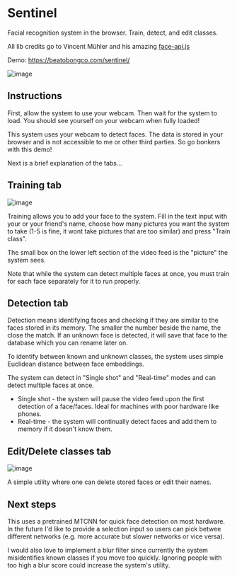 # Sentinel
Facial recognition system in the browser. Train, detect, and edit classes.

All lib credits go to Vincent Mühler and his amazing [face-api.js](https://github.com/justadudewhohacks/face-api.js)

Demo: https://beatobongco.com/sentinel/

![image](https://user-images.githubusercontent.com/3739702/44310030-4a67b300-a402-11e8-90a0-1269d8878feb.png)

## Instructions

First, allow the system to use your webcam. Then wait for the system to load. You should see yourself on your webcam when fully loaded!

This system uses your webcam to detect faces. The data is stored in your browser and is not accessible to me or other third parties. So go bonkers with this demo!

Next is a brief explanation of the tabs...

## Training tab

![image](https://user-images.githubusercontent.com/3739702/44310036-6408fa80-a402-11e8-8b84-7725005cd400.png)


Training allows you to add your face to the system. Fill in the text input with your or your friend's name, choose how many pictures you want the system to take (1-5 is fine, it wont take pictures that are too similar) and press "Train class".

The small box on the lower left section of the video feed is the "picture" the system sees.

Note that while the system can detect multiple faces at once, you must train for each face separately for it to run properly.

## Detection tab

Detection means identifying faces and checking if they are similar to the faces stored in its memory. The smaller the number beside the name, the close the match. If an unknown face is detected, it will save that face to the database which you can rename later on.

To identify between known and unknown classes, the system uses simple Euclidean distance between face embeddings.

The system can detect in "Single shot" and "Real-time" modes and can detect multiple faces at once.

* Single shot - the system will pause the video feed upon the first detection of a face/faces. Ideal for machines with poor hardware like phones.
* Real-time - the system will continually detect faces and add them to memory if it doesn't know them.

## Edit/Delete classes tab

![image](https://user-images.githubusercontent.com/3739702/44310021-33c15c00-a402-11e8-86ce-d541e8d7a647.png)

A simple utility where one can delete stored faces or edit their names.

## Next steps

This uses a pretrained MTCNN for quick face detection on most hardware. In the future I'd like to provide a selection input so users can pick betwee different networks (e.g. more accurate but slower networks or vice versa).

I would also love to implement a blur filter since currently the system misidentifies known classes if you move too quickly. Ignoring people with too high a blur score could increase the system's utility.
